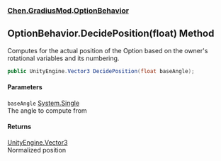 ### [Chen.GradiusMod](./neHTXX+yFsk1RpXqjkv9zg.md 'Chen.GradiusMod').[OptionBehavior](./ohhaqrChtGoBlEp+b+hE4w.md 'Chen.GradiusMod.OptionBehavior')
## OptionBehavior.DecidePosition(float) Method
Computes for the actual position of the Option based on the owner's rotational variables and its numbering.  
```csharp
public UnityEngine.Vector3 DecidePosition(float baseAngle);
```
#### Parameters
<a name='TK6m5PPKlJ6t2hfaqUfO0A'></a>
`baseAngle` [System.Single](https://docs.microsoft.com/en-us/dotnet/api/System.Single 'System.Single')  
The angle to compute from  
  
#### Returns
[UnityEngine.Vector3](https://docs.microsoft.com/en-us/dotnet/api/UnityEngine.Vector3 'UnityEngine.Vector3')  
Normalized position  
